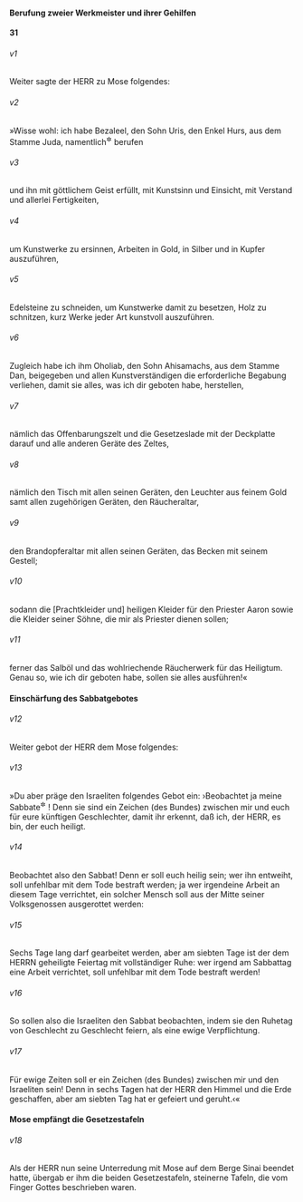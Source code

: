 #### Berufung zweier Werkmeister und ihrer Gehilfen

__31__

###### v1
Weiter sagte der HERR zu Mose folgendes:

###### v2
»Wisse wohl: ich habe Bezaleel, den Sohn Uris, den Enkel Hurs, aus dem Stamme Juda, namentlich<sup title="= mit Namennennung">&#x2732;</sup>
 berufen

###### v3
und ihn mit göttlichem Geist erfüllt, mit Kunstsinn und Einsicht, mit Verstand und allerlei Fertigkeiten,

###### v4
um Kunstwerke zu ersinnen, Arbeiten in Gold, in Silber und in Kupfer auszuführen,

###### v5
Edelsteine zu schneiden, um Kunstwerke damit zu besetzen, Holz zu schnitzen, kurz Werke jeder Art kunstvoll auszuführen.

###### v6
Zugleich habe ich ihm Oholiab, den Sohn Ahisamachs, aus dem Stamme Dan, beigegeben und allen Kunstverständigen die erforderliche Begabung verliehen, damit sie alles, was ich dir geboten habe, herstellen,

###### v7
nämlich das Offenbarungszelt und die Gesetzeslade mit der Deckplatte darauf und alle anderen Geräte des Zeltes,

###### v8
nämlich den Tisch mit allen seinen Geräten, den Leuchter aus feinem Gold samt allen zugehörigen Geräten, den Räucheraltar,

###### v9
den Brandopferaltar mit allen seinen Geräten, das Becken mit seinem Gestell;

###### v10
sodann die [Prachtkleider und] heiligen Kleider für den Priester Aaron sowie die Kleider seiner Söhne, die mir als Priester dienen sollen;

###### v11
ferner das Salböl und das wohlriechende Räucherwerk für das Heiligtum. Genau so, wie ich dir geboten habe, sollen sie alles ausführen!«

#### Einschärfung des Sabbatgebotes


###### v12
Weiter gebot der HERR dem Mose folgendes:

###### v13
»Du aber präge den Israeliten folgendes Gebot ein: ›Beobachtet ja meine Sabbate<sup title="oder: Ruhetage">&#x2732;</sup>
! Denn sie sind ein Zeichen (des Bundes) zwischen mir und euch für eure künftigen Geschlechter, damit ihr erkennt, daß ich, der HERR, es bin, der euch heiligt.

###### v14
Beobachtet also den Sabbat! Denn er soll euch heilig sein; wer ihn entweiht, soll unfehlbar mit dem Tode bestraft werden; ja wer irgendeine Arbeit an diesem Tage verrichtet, ein solcher Mensch soll aus der Mitte seiner Volksgenossen ausgerottet werden:

###### v15
Sechs Tage lang darf gearbeitet werden, aber am siebten Tage ist der dem HERRN geheiligte Feiertag mit vollständiger Ruhe: wer irgend am Sabbattag eine Arbeit verrichtet, soll unfehlbar mit dem Tode bestraft werden!

###### v16
So sollen also die Israeliten den Sabbat beobachten, indem sie den Ruhetag von Geschlecht zu Geschlecht feiern, als eine ewige Verpflichtung.

###### v17
Für ewige Zeiten soll er ein Zeichen (des Bundes) zwischen mir und den Israeliten sein! Denn in sechs Tagen hat der HERR den Himmel und die Erde geschaffen, aber am siebten Tag hat er gefeiert und geruht.‹«

#### Mose empfängt die Gesetzestafeln


###### v18
Als der HERR nun seine Unterredung mit Mose auf dem Berge Sinai beendet hatte, übergab er ihm die beiden Gesetzestafeln, steinerne Tafeln, die vom Finger Gottes beschrieben waren.